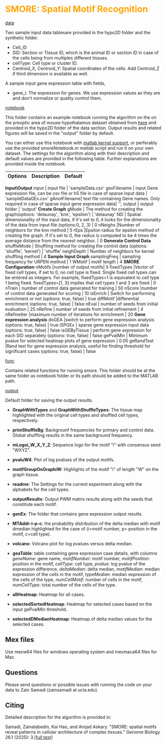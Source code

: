 # <span style="color:orange">SMORE: Spatial Motif Recognition</span>


[data](https://github.com/zsamadi/SMORE/tree/main/data)

Two sample input data tablesare provided in the hypo2D folder and the synthetic folder. 
* Cell_ID
* SID: Section or TIssue ID, which is the animal ID or section ID in case of the cells being from multiples different tissues.
* cellType: Cell type or cluster ID.
* Centroid_X, Centroid_Y: Spatial coordinates of the cells. Add Centroid_Z if third dimension is available as well.

A sample input gene expression table with fields, 
* gene_i: The expression for genes. We use expression values as they are and don't normalize or quality control them. 
   
[notebook](https://github.com/zsamadi/SMORE/tree/main/notebook)

This folder contains an example notebook running the algorithm on the on the preoptic area of mouse hypothalamus dataset obtained from [here](https://www.science.org/doi/10.1126/science.aau5324) and provided in the hypo2D folder of the data section. Output results and related figures will be saved in the "output" folder by default. 

You can either use this notebook with [matlab kernel support](https://github.com/mathworks/jupyter-matlab-proxy?tab=readme-ov-file#run-matlab-code-in-a-jupyter-notebook), or perferably use the provided smoreNotebook.m matlab script and run it on your own dataset. The  settings for the algorithm along with their description and default values are provided in the following table. Further explanations are provided inside the notebook.

Options |Description | Default 
--- | --- | --- 
__Input\Output__
input | input file | 'sampleData.csv' 
gexFilename | input Gene expression file, can be csv file or h5 file in case of sparse input data | 'sampleDataGEx.csv' 
gAnotFilename| text file containing Gene  names. Only required in case of sparse input gene expression data| '';
output | output folder | 'output' 
__Create Graph__
gMode | The method for creating the graph(options: 'delaunay', 'knn', 'epsilon') | 'delaunay'
ND | Spatial dimensionality of the input data, if it's set to 0, it looks for the dimensionality of the data from input file (options:0, 2, 3) | 0
nNeighs |Number of neighbors for the knn method | 5
rEps |Epsilon radius for epsilon method of creating the graph. If it's set to 0, the radius is computed to be 4 times the average distance from the nearest neighbor. | 0
__Generate Control Data__
shuffleMode | Shuffling method for creating the control data (options: 'shuffle', 'kernel') | 'shuffle'
neighDepth | Number of neighbors for kernel shuffling method | 4
__Sample Input Graph__
samplingFreq | sampling frequency for URPEN method | 1
WMotif | motif length | 4
__SMORE Configuration__
nMotifs |number of output motifs| 5
fixedTypes |Vector of fixed cell types, if set to 0, no cell type is fixed. Single fixed cell types can be entered as integers. For example,  fixedTypes=1 is equivalent to cell type 1 being fixed. fixedTypes=[1, 3] implies that cell types 1 and 3 are fixed | 0
nTrain | number of control data generated for training | 50
nScore |number of control data generated for scoring | 10
isEnrich | Switch for performing enrichment or not (options: true, false) | true
diffMotif |differential enrichment (options: true, false)  | false 
nEval | number of seeds from initial evaluation | 25
nRefine |  number of seeds from initial refinement  | 4
nRefineIter |maximum number of iterations for enrichment | 20
__Gene expression analysis__
doGEA  |switch to perform gene expression analysis (options: true, false)  | true
iSPGEx | sparse gene expression input data (options: true, false)  | false
isGEByTissue | perform gene expression for each SID separately (options: true, false)  | false
gePvalMin  | Minimum pvalue for selected heatmap plots of gene expression  | 0.05
geRandTest  |Rand test for gene expression analysis, useful for finding threshold for significant cases (options: true, false)  | false



[func](https://github.com/zsamadi/SMORE/tree/main/func)

Contains related functions for running smore. This folder should be at the same folder as notebook folder or its path should be added to the MATLAB path. 

[output](https://github.com/zsamadi/SMORE/tree/main/output)

Default folder for saving the output results. 

* __GraphWithTypes__ and __GraphWithShuffleTypes__:  The tissue map highlighted with the original cell types and shuffled cell types, respectively. 

* __primShuffleBg__: Backgrounf frequencies for primary and control data. Global shuffling results in the same background frequency. 

* __mLogoi_W_X_Y_Z__: Sequence logo for the motif "i" with consensus seed "WXYZ". 

* __pvaluW4__: Plot of log pvalues of the output motifs. 

* __motifGroupOnGraphiW__: Highlights of the motif "i" of length "W" on the graph tissue. 

* __readme__: The Settings for the current experiment along with the alphabets for the cell types. 

* __outputResults__: Output PWM matrix results along with the seeds that constitute  each motif. 

* __genEx__: The folder that contains gene expression output results. 

* __MTAddr-i-p-c__:  the probability distribution of the delta median with motif dmedian highlighted for the case of (i=motif number, p= position in the motif, c=cell type).

* __volcano__: Volcano plot for log pvalues versus delta median. 

* __geaTable__: table containing gene expression case details, with columns _geneName_: gene name, _motifNumber_: motif number,	_motifPosition_: position in the motif, 	_cellType_: cell type, _pvalue_: log pvalue of the expression difference, _deltaMedian_: delta median,	_motifMedian_: median expression of the cells in the motif, 	_typeMedian_: median expression of the cells of the type, _numCellMotif_: number of cells in the motif, _numCellType_: total number of the cells of the type. 

* __allHeatmap__: Heatmap for all cases. 

* __selectedSortedHeatmap__: Heatmap for selected cases based on the input gePvalMin threshold. 

* __selectedDMedianHeatmap__: Heatmap of delta median values for the selected cases. 
## Mex files
Use mexw64 files for windows operating system and mexmaca64 files for Mac. 
## Questions
Please send questions or possible issues with running the code on your data to Zain Samadi (zainsamadi at ucla.edu). 

## Citing
Detailed description for the algorithm is provided in:

Samadi, Zainalabedin, Kai Hao, and Amjad Askary. "SMORE: spatial motifs reveal patterns in cellular architecture of complex tissues." Genome Biology 26.1 (2025): 3.[[full text]](https://doi.org/10.1186/s13059-024-03467-5)



